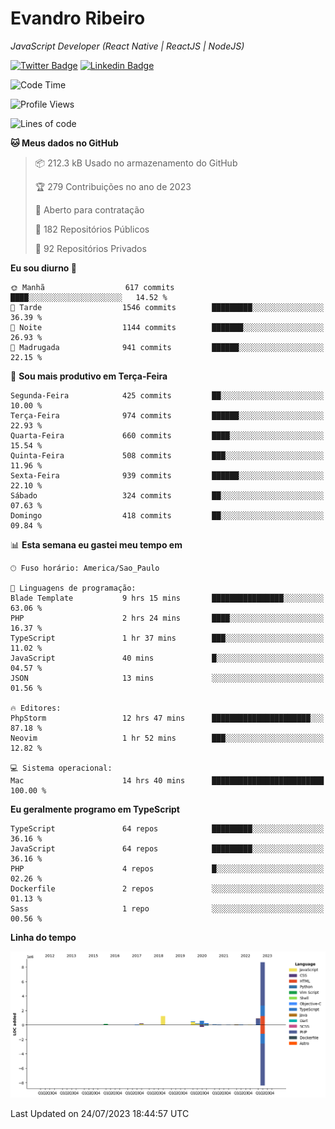 # Evandro **Ribeiro**

*JavaScript Developer (React Native | ReactJS | NodeJS)*

[![Twitter Badge](https://img.shields.io/badge/-@ribeiroevandro-201B2D?style=flat-square&labelColor=201B2D&logo=twitter&logoColor=white&link=https://twitter.com/ribeiroevandro)](https://twitter.com/ribeiroevandro) 
[![Linkedin Badge](https://img.shields.io/badge/-Evandro%20Ribeiro-201B2D?style=flat-square&logo=Linkedin&logoColor=white&link=https://www.linkedin.com/in/ribeiroevandro)](https://www.linkedin.com/in/ribeiroevandro) 


<!--START_SECTION:waka-->
![Code Time](http://img.shields.io/badge/Code%20Time-3%2C299%20hrs%2058%20mins-blue)

![Profile Views](http://img.shields.io/badge/Visualizac%C3%B5es%20do%20perfil-2-blue)

![Lines of code](https://img.shields.io/badge/Desde%20o%20Hello%20World%20eu%20escrevi-12.8%20million%20linhas%20de%20c%C3%B3digo-blue)

**🐱 Meus dados no GitHub** 

> 📦 212.3 kB Usado no armazenamento do GitHub 
 > 
> 🏆 279 Contribuições no ano de 2023
 > 
> 💼 Aberto para contratação
 > 
> 📜 182 Repositórios Públicos 
 > 
> 🔑 92 Repositórios Privados 
 > 
**Eu sou diurno 🐤** 

```text
🌞 Manhã                  617 commits         ████░░░░░░░░░░░░░░░░░░░░░   14.52 % 
🌆 Tarde                  1546 commits        █████████░░░░░░░░░░░░░░░░   36.39 % 
🌃 Noite                  1144 commits        ███████░░░░░░░░░░░░░░░░░░   26.93 % 
🌙 Madrugada              941 commits         ██████░░░░░░░░░░░░░░░░░░░   22.15 % 
```
📅 **Sou mais produtivo em Terça-Feira** 

```text
Segunda-Feira            425 commits         ██░░░░░░░░░░░░░░░░░░░░░░░   10.00 % 
Terça-Feira              974 commits         ██████░░░░░░░░░░░░░░░░░░░   22.93 % 
Quarta-Feira             660 commits         ████░░░░░░░░░░░░░░░░░░░░░   15.54 % 
Quinta-Feira             508 commits         ███░░░░░░░░░░░░░░░░░░░░░░   11.96 % 
Sexta-Feira              939 commits         ██████░░░░░░░░░░░░░░░░░░░   22.10 % 
Sábado                   324 commits         ██░░░░░░░░░░░░░░░░░░░░░░░   07.63 % 
Domingo                  418 commits         ██░░░░░░░░░░░░░░░░░░░░░░░   09.84 % 
```


📊 **Esta semana eu gastei meu tempo em** 

```text
🕑︎ Fuso horário: America/Sao_Paulo

💬 Linguagens de programação: 
Blade Template           9 hrs 15 mins       ████████████████░░░░░░░░░   63.06 % 
PHP                      2 hrs 24 mins       ████░░░░░░░░░░░░░░░░░░░░░   16.37 % 
TypeScript               1 hr 37 mins        ███░░░░░░░░░░░░░░░░░░░░░░   11.02 % 
JavaScript               40 mins             █░░░░░░░░░░░░░░░░░░░░░░░░   04.57 % 
JSON                     13 mins             ░░░░░░░░░░░░░░░░░░░░░░░░░   01.56 % 

🔥 Editores: 
PhpStorm                 12 hrs 47 mins      ██████████████████████░░░   87.18 % 
Neovim                   1 hr 52 mins        ███░░░░░░░░░░░░░░░░░░░░░░   12.82 % 

💻 Sistema operacional: 
Mac                      14 hrs 40 mins      █████████████████████████   100.00 % 
```

**Eu geralmente programo em TypeScript** 

```text
TypeScript               64 repos            █████████░░░░░░░░░░░░░░░░   36.16 % 
JavaScript               64 repos            █████████░░░░░░░░░░░░░░░░   36.16 % 
PHP                      4 repos             █░░░░░░░░░░░░░░░░░░░░░░░░   02.26 % 
Dockerfile               2 repos             ░░░░░░░░░░░░░░░░░░░░░░░░░   01.13 % 
Sass                     1 repo              ░░░░░░░░░░░░░░░░░░░░░░░░░   00.56 % 
```



**Linha do tempo**

![Lines of Code chart](https://raw.githubusercontent.com/ribeiroevandro/ribeiroevandro/main/assets/bar_graph.png)


 Last Updated on 24/07/2023 18:44:57 UTC
<!--END_SECTION:waka-->
